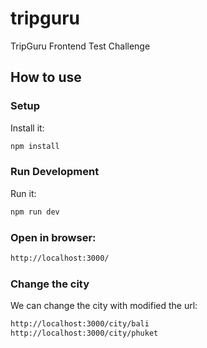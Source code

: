 # tripguru
TripGuru Frontend Test Challenge

## How to use

### Setup

Install it:

```bash
npm install
```

### Run Development

Run it:

```bash
npm run dev
```

### Open in browser:

```bash
http://localhost:3000/
```

### Change the city
We can change the city with modified the url:

```bash
http://localhost:3000/city/bali
http://localhost:3000/city/phuket
```